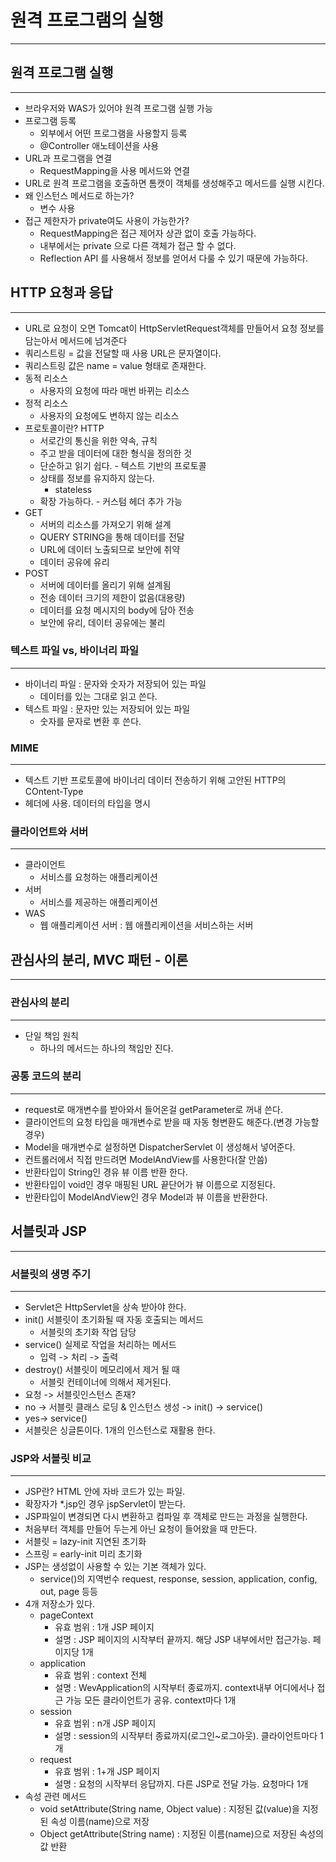 # 원격 프로그램의 실행

---
## 원격 프로그램 실행

---
* 브라우저와 WAS가 있어야 원격 프로그램 실행 가능
* 프로그램 등록
  * 외부에서 어떤 프로그램을 사용할지 등록
  * @Controller 애노테이션을 사용
* URL과 프로그램을 연결
  * RequestMapping을 사용 메서드와 연결
* URL로 원격 프로그램을 호출하면 톰캣이 객체를 생성해주고 메서드를 실행 시킨다.
* 왜 인스턴스 메서드로 하는가?
  * 변수 사용
* 접근 제한자가 private여도 사용이 가능한가?
  * RequestMapping은 접근 제어자 상관 없이 호출 가능하다.
  * 내부에서는 private 으로 다른 객체가 접근 할 수 없다.
  * Reflection API 를 사용해서 정보를 얻어서 다룰 수 있기 때문에 가능하다.

## HTTP 요청과 응답

---
* URL로 요청이 오면 Tomcat이 HttpServletRequest객체를 만들어서 요청 정보를 담는아서
메서드에 넘겨준다
* 쿼리스트링 = 값을 전달할 때 사용 URL은 문자열이다.
* 쿼리스트링 값은 name = value 형태로 존재한다.
* 동적 리소스
  * 사용자의 요청에 따라 매번 바뀌는 리소스
* 정적 리소스
  * 사용자의 요청에도 변하지 않는 리소스
* 프로토콜이란? HTTP
  * 서로간의 통신을 위한 약속, 규칙
  * 주고 받을 데이터에 대한 형식을 정의한 것
  * 단순하고 읽기 쉽다. - 텍스트 기반의 프로토콜
  * 상태를 정보를 유지하지 않는다.
    * stateless
  * 확장 가능하다. - 커스텀 헤더 추가 가능
* GET
  * 서버의 리소스를 가져오기 위해 설계
  * QUERY STRING을 통해 데이터를 전달
  * URL에 데이터 노출되므로 보안에 취약
  * 데이터 공유에 유리
* POST
  * 서버에 데이터를 올리기 위해 설계됨
  * 전송 데이터 크기의 제한이 없음(대용량)
  * 데이터를 요청 메시지의 body에 담아 전송
  * 보안에 유리, 데이터 공유에는 불리

### 텍스트 파일 vs, 바이너리 파일

---
* 바이너리 파일 : 문자와 숫자가 저장되어 있는 파일
  * 데이터를 있는 그대로 읽고 쓴다.
* 텍스트 파일 : 문자만 있는 저장되어 있는 파일
  * 숫자를 문자로 변환 후 쓴다.

### MIME


---
* 텍스트 기반 프로토콜에 바이너리 데이터 전송하기 위해 고안된 HTTP의 COntent-Type
* 헤더에 사용. 데이터의 타입을 명시

### 클라이언트와 서버

---
* 클라이언트 
  * 서비스를 요청하는 애플리케이션
* 서버
  * 서비스를 제공하는 애플리케이션
* WAS
  * 웹 애플리케이션 서버 : 웹 애플리케이션을 서비스하는 서버

## 관심사의 분리, MVC 패턴 - 이론

---
### 관심사의 분리

---
* 단일 책임 원칙
  * 하나의 메서드는 하나의 책임만 진다.

### 공통 코드의 분리 

---
* request로 매개변수를 받아와서 들어온걸 getParameter로 꺼내 쓴다.
* 클라이언트의 요청 타입을 매개변수로 받을 때 자동 형변환도 해준다.(변경 가능할 경우)
* Model을 매개변수로 설정하면 DispatcherServlet 이 생성해서 넣어준다.
* 컨트롤러에서 직접 만드려면 ModelAndView를 사용한다(잘 안씀)
* 반환타입이 String인 경유 뷰 이름 반환 한다.
* 반환타입이 void인 경우 매핑된 URL 끝단어가 뷰 이름으로 지정된다.
* 반환타입이 ModelAndView인 경우 Model과 뷰 이름을 반환한다.

## 서블릿과 JSP

---
### 서블릿의 생명 주기

---
* Servlet은 HttpServlet을 상속 받아야 한다.
* init() 서블릿이 초기화될 때 자동 호출되는 메서드
  * 서블릿의 초기화 작업 담당
* service() 실제로 작업을 처리하는 메서드
  * 입력 -> 처리 -> 출력
* destroy() 서블릿이 메모리에서 제거 될 때
  * 서블릿 컨테이너에 의해서 제거된다.
* 요청 -> 서블릿인스턴스 존재? 
* no -> 서블릿 클래스 로딩 & 인스턴스 생성 -> init() -> service() 
* yes-> service() 
* 서블릿은 싱글톤이다. 1개의 인스턴스로 재활용 한다.

### JSP와 서블릿 비교

---
* JSP란? HTML 안에 자바 코드가 있는 파일.
* 확장자가 *.jsp인 경우 jspServlet이 받는다.
* JSP파일이 변경되면 다시 변환하고 컴파일 후 객체로 만드는 과정을 실행한다.
* 처음부터 객체를 만들어 두는게 아닌 요청이 들어왔을 때 만든다.
* 서블릿 = lazy-init 지연된 초기화
* 스프링 = early-init 미리 초기화
* JSP는 생성없이 사용할 수 있는 기본 객체가 있다.
  * service()의 지역번수 request, response, session, application, config, out, page 등등
* 4개 저장소가 있다.
  * pageContext
    * 유효 범위 : 1개 JSP 페이지
    * 설명 : JSP 페이지의 시작부터 끝까지. 해당 JSP 내부에서만 접근가능. 페이지당 1개
  * application
    * 유효 범위 : context 전체
    * 설명 : WevApplication의 시작부터 종료까지. context내부 어디에서나 접근 가능
    모든 클라이언트가 공유. context마다 1개
  * session
    * 유효 범위 : n개 JSP 페이지
    * 설명 : session의 시작부터 종료까지(로그인~로그아웃). 클라이언트마다 1개
  * request
    * 유효 범위 : 1+개 JSP 페이지
    * 설명 : 요청의 시작부터 응답까지. 다른 JSP로 전달 가능. 요청마다 1개
* 속성 관련 메서드
  * void setAttribute(String name, Object value) : 지정된 값(value)을 지정된 
  속성 이름(name)으로 저장
  * Object getAttribute(String name) : 지정된 이름(name)으로 저장된 속성의 값 반환